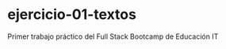 # ejercicio-01-textos
Primer trabajo práctico del Full Stack Bootcamp de Educación IT
<img source="referencia-1.jpg">
